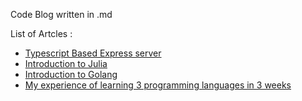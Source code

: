 Code Blog written in .md

List of Artcles : 

- [Typescript Based Express server](./blogs/type-server.md)
- [Introduction to Julia](./blogs/intro-julia.md)
- [Introduction to Golang](./blogs/go-golang.md)
- [My experience of learning 3 programming languages in 3 weeks](./blogs/three-lang.md)